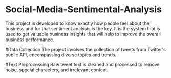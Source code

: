 # Social-Media-Sentimental-Analysis

This project is developed to know exactly how people feel about the business and for that sentiment analysis is the key. 
It is the system that is used to get valuable business insights that will help to improve the overall business performance.

#Data Collection
The project involves the collection of tweets from Twitter's public API, encompassing diverse topics and trends.

#Text Preprocessing
Raw tweet text is cleaned and processed to remove noise, special characters, and irrelevant content.
